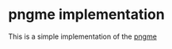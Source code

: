 # pngme implementation
This is a simple implementation of the [pngme](https://jrdngr.github.io/pngme_book/introduction.html/)
